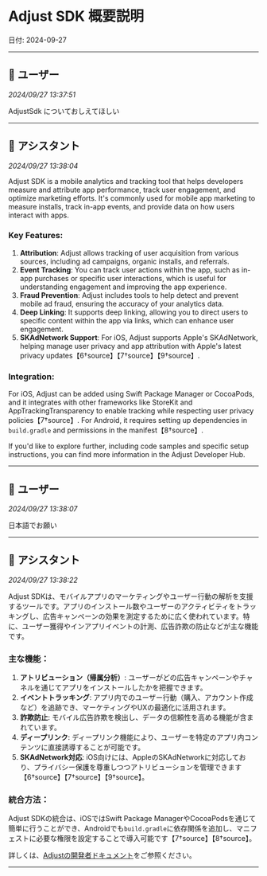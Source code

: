 # Adjust SDK 概要説明

日付: 2024-09-27

---

## 👤 ユーザー
*2024/09/27 13:37:51*

AdjustSdk についておしえてほしい

---

## 🤖 アシスタント
*2024/09/27 13:38:04*

Adjust SDK is a mobile analytics and tracking tool that helps developers measure and attribute app performance, track user engagement, and optimize marketing efforts. It's commonly used for mobile app marketing to measure installs, track in-app events, and provide data on how users interact with apps.

### Key Features:
1. **Attribution**: Adjust allows tracking of user acquisition from various sources, including ad campaigns, organic installs, and referrals.
2. **Event Tracking**: You can track user actions within the app, such as in-app purchases or specific user interactions, which is useful for understanding engagement and improving the app experience.
3. **Fraud Prevention**: Adjust includes tools to help detect and prevent mobile ad fraud, ensuring the accuracy of your analytics data.
4. **Deep Linking**: It supports deep linking, allowing you to direct users to specific content within the app via links, which can enhance user engagement.
5. **SKAdNetwork Support**: For iOS, Adjust supports Apple's SKAdNetwork, helping manage user privacy and app attribution with Apple's latest privacy updates【6†source】【7†source】【9†source】.

### Integration:
For iOS, Adjust can be added using Swift Package Manager or CocoaPods, and it integrates with other frameworks like StoreKit and AppTrackingTransparency to enable tracking while respecting user privacy policies【7†source】. For Android, it requires setting up dependencies in `build.gradle` and permissions in the manifest【8†source】.

If you'd like to explore further, including code samples and specific setup instructions, you can find more information in the Adjust Developer Hub.

---

## 👤 ユーザー
*2024/09/27 13:38:07*

日本語でお願い

---

## 🤖 アシスタント
*2024/09/27 13:38:22*

Adjust SDKは、モバイルアプリのマーケティングやユーザー行動の解析を支援するツールです。アプリのインストール数やユーザーのアクティビティをトラッキングし、広告キャンペーンの効果を測定するために広く使われています。特に、ユーザー獲得やインアプリイベントの計測、広告詐欺の防止などが主な機能です。

### 主な機能：
1. **アトリビューション（帰属分析）**: ユーザーがどの広告キャンペーンやチャネルを通じてアプリをインストールしたかを把握できます。
2. **イベントトラッキング**: アプリ内でのユーザー行動（購入、アカウント作成など）を追跡でき、マーケティングやUXの最適化に活用されます。
3. **詐欺防止**: モバイル広告詐欺を検出し、データの信頼性を高める機能が含まれています。
4. **ディープリンク**: ディープリンク機能により、ユーザーを特定のアプリ内コンテンツに直接誘導することが可能です。
5. **SKAdNetwork対応**: iOS向けには、AppleのSKAdNetworkに対応しており、プライバシー保護を尊重しつつアトリビューションを管理できます【6†source】【7†source】【9†source】。

### 統合方法：
Adjust SDKの統合は、iOSではSwift Package ManagerやCocoaPodsを通じて簡単に行うことができ、Androidでも`build.gradle`に依存関係を追加し、マニフェストに必要な権限を設定することで導入可能です【7†source】【8†source】。

詳しくは、[Adjustの開発者ドキュメント](https://help.adjust.com)をご参照ください。

---
